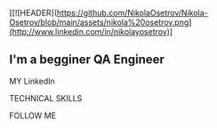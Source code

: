 [[![HEADER](https://github.com/NikolaOsetrov/Nikola-Osetrov/blob/main/assets/nikola%20osetrov.png](http://www.linkedin.com/in/nikolayosetrov)]

## I'm a begginer QA Engineer

MY LinkedIn

TECHNICAL SKILLS

FOLLOW ME
